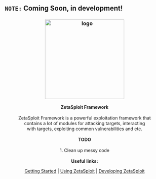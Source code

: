 ## `NOTE:` Coming Soon, in development!

<h3 align="center"><img src="https://user-images.githubusercontent.com/54115104/100971024-38649c80-3547-11eb-8738-59fb0bc7bc1f.png" alt="logo" height="250px"></h3>

<p align="center">
    <b>ZetaSploit Framework</b><br>
    <br>
    ZetaSploit Framework is a powerful exploitation framework that
    <br>contains a lot of modules for attacking targets, interacting
    <br>with targets, exploiting common vulnerabilities and etc.
    <br>
    <br>
    <b>TODO</b><br>
    <br>
    1. Clean up messy code
    <br>
    <br>
    <b>Useful links:</b><br>
    <p align="center"><a href="">Getting Started</a> | <a href="">Using ZetaSploit</a> | <a href="">Developing ZetaSploit</a></p>
</p>

